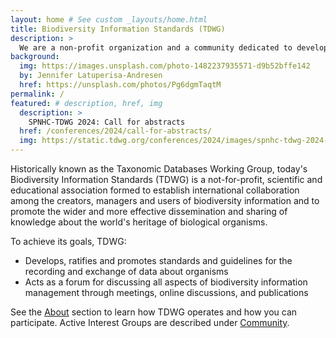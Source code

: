 ```yaml
---
layout: home # See custom _layouts/home.html
title: Biodiversity Information Standards (TDWG)
description: >
  We are a non-profit organization and a community dedicated to developing **biodiversity information standards**.
background:
  img: https://images.unsplash.com/photo-1482237935571-d9b52bffe142
  by: Jennifer Latuperisa-Andresen
  href: https://unsplash.com/photos/Pg6dgmTaqtM
permalink: /
featured: # description, href, img
  description: >
    SPNHC-TDWG 2024: Call for abstracts
  href: /conferences/2024/call-for-abstracts/
  img: https://static.tdwg.org/conferences/2024/images/spnhc-tdwg-2024-combined.png
---
```


<!--  https://static.tdwg.org/conferences/2023/images/hobart-conference-centre.jpg -->
<!--  https://static.tdwg.org/conferences/2023/images/tdwg2023-logo-gradient-cropped-3-1.jpg -->

Historically known as the Taxonomic Databases Working Group, today's Biodiversity Information Standards (TDWG) is a not-for-profit, scientific and educational association formed to establish international collaboration among the creators, managers and users of biodiversity information and to promote the wider and more effective dissemination and sharing of knowledge about the world's heritage of biological organisms.

To achieve its goals, TDWG:

- Develops, ratifies and promotes standards and guidelines for the recording and exchange of data about organisms
- Acts as a forum for discussing all aspects of biodiversity information management through meetings, online discussions, and publications

See the [About](/about/) section to learn how TDWG operates and how you can participate. Active Interest Groups are described under [Community](/community/).
